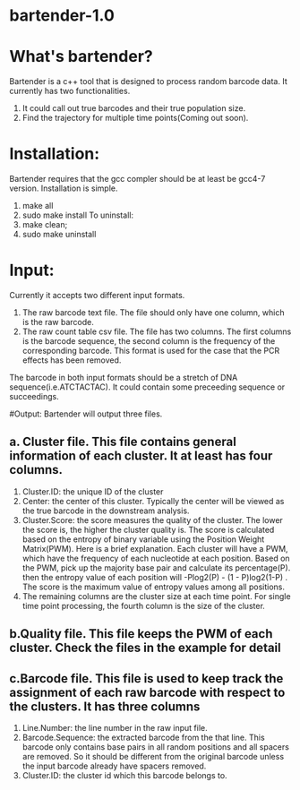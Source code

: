 # bartender-1.0

# What's bartender?

Bartender is a c++ tool that is designed to process random barcode data. It currently has two functionalities. 
1. It could call out true barcodes and their true population size.
2. Find the trajectory for multiple time points(Coming out soon).

# Installation:
 Bartender requires that the gcc compler should be at least be gcc4-7 version. Installation is simple.
 1. make all
 2. sudo make install
 To uninstall:
 1. make clean;
 2. sudo make uninstall

# Input:
 Currently it accepts two different input formats. 
  1. The raw barcode text file. The file should only have one column, which is the raw barcode. 
  2. The raw count table csv file. The file has two columns. The first columns is the barcode sequence, the second column is the frequency of the corresponding barcode. This format is used for the case that the PCR effects has been removed.

The barcode in both input formats should be a stretch of DNA sequence(i.e.ATCTACTAC). It could contain some preceeding sequence or succeedings. 

#Output:
Bartender will output three files. 

## a. Cluster file. This file contains general information of each cluster. It at least has four columns.
  1. Cluster.ID: the unique ID of the cluster
  2. Center: the center of this cluster. Typically the center will be viewed as the true barcode in the downstream analysis.
  3. Cluster.Score: the score measures the quality of the cluster. The lower the score is, the higher the cluster quality is. The score is calculated based on the entropy of binary variable using the Position Weight Matrix(PWM). Here is a brief explanation. Each cluster will have a PWM, which have the frequency of each nucleotide at each position. Based on the PWM, pick up the majority base pair and calculate its percentage(P). then the entropy value of each position will -Plog2(P) - (1 - P)log2(1-P) . The score is the maximum value of entropy values among all positions.
  4. The remaining columns are the cluster size at each time point. For single time point processing, the fourth column is the size of the cluster.

## b.Quality file. This file keeps the PWM of each cluster. Check the files in the example for detail

## c.Barcode file. This file is used to keep track the assignment of each raw barcode with respect to the clusters. It has three columns
  1. Line.Number: the line number in the raw input file.
  2. Barcode.Sequence: the extracted barcode from the that line. This barcode only contains base pairs in all random positions and all spacers are removed. So it should be different from the original barcode unless the input barcode already have spacers removed.
  3. Cluster.ID: the cluster id which this barcode belongs to.
